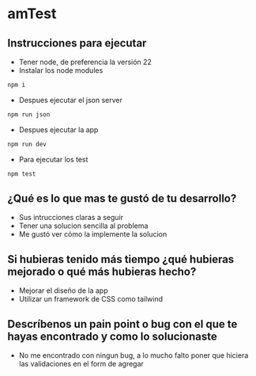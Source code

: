 # amTest
## Instrucciones para ejecutar
- Tener node, de preferencia la versión 22
- Instalar los node modules 
```bash
npm i
```
- Despues ejecutar el json server
```bash
npm run json
```
- Despues ejecutar la app
```bash
npm run dev
```
- Para ejecutar los test
```bash
npm test
```

## ¿Qué es lo que mas te gustó de tu desarrollo?
- Sus intrucciones claras a seguir
- Tener una solucion sencilla al problema
- Me gustó ver cómo la implemente la solucion

## Si hubieras tenido más tiempo ¿qué hubieras mejorado o qué más hubieras hecho?
- Mejorar el diseño de la app
- Utilizar un framework de CSS como tailwind

## Descríbenos un pain point o bug con el que te hayas encontrado y como lo solucionaste
- No me encontrado con ningun bug, a lo mucho falto poner que hiciera las validaciones en el form de agregar